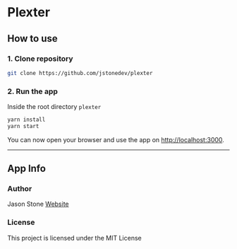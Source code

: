 # Plexter

## How to use

### 1. Clone repository

```sh
git clone https://github.com/jstonedev/plexter
```

### 2. Run the app

Inside the root directory `plexter`

```sh
yarn install
yarn start
```

You can now open your browser and use the app on [http://localhost:3000](http://localhost:3000).

---

## App Info

### Author

Jason Stone
[Website](https://jstonedev.com)

### License

This project is licensed under the MIT License

